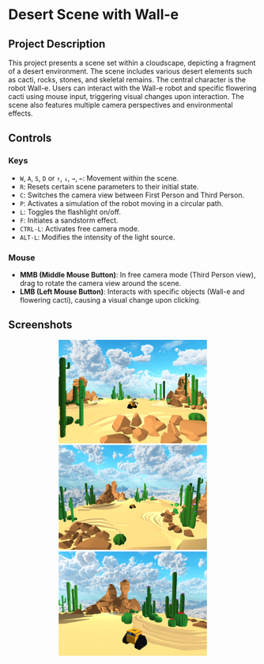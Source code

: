 # Desert Scene with Wall-e

## Project Description

This project presents a scene set within a cloudscape, depicting a fragment of a desert environment. The scene includes various desert elements such as cacti, rocks, stones, and skeletal remains. The central character is the robot Wall-e. Users can interact with the Wall-e robot and specific flowering cacti using mouse input, triggering visual changes upon interaction. The scene also features multiple camera perspectives and environmental effects.

## Controls

### Keys

* `W`, `A`, `S`, `D` or `↑`, `↓`, `→`, `←`: Movement within the scene.
* `R`: Resets certain scene parameters to their initial state.
* `C`: Switches the camera view between First Person and Third Person.
* `P`: Activates a simulation of the robot moving in a circular path.
* `L`: Toggles the flashlight on/off.
* `F`: Initiates a sandstorm effect.
* `CTRL-L`: Activates free camera mode.
* `ALT-L`: Modifies the intensity of the light source.

### Mouse

* **MMB (Middle Mouse Button)**: In free camera mode (Third Person view), drag to rotate the camera view around the scene.
* **LMB (Left Mouse Button)**: Interacts with specific objects (Wall-e and flowering cacti), causing a visual change upon clicking.

## Screenshots
<p align="center">
  <img src="https://github.com/Onekke/opengl-school-project/blob/main/screenshot1.png" width="300" alt="Screenshot 1">
  <img src="https://github.com/Onekke/opengl-school-project/blob/main/screenshot2.png" width="300" alt="Screenshot 2">
  <img src="https://github.com/Onekke/opengl-school-project/blob/main/screenshot3.png" width="300" alt="Screenshot 3">
</p>
